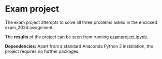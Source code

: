 # Exam project

The exam project attempts to solve all three problems asked in the enclosed exam_2024 assignment.

The **results** of the project can be seen from running [examproject.ipynb](examproject.ipynb).

**Dependencies:** Apart from a standard Anaconda Python 3 installation, the project requires no further packages.

